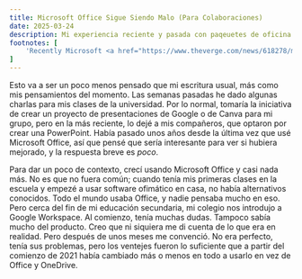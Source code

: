 ```yaml
---
title: Microsoft Office Sigue Siendo Malo (Para Colaboraciones)
date: 2025-03-24
description: Mi experiencia reciente y pasada con paqeuetes de oficina.
footnotes: [
    'Recently Microsoft <a href="https://www.theverge.com/news/618278/microsoft-office-free-windows-apps-ad-supported-version">started trialing</a> an ad-supported free version of Office desktop in India. However, many features (such as directly working with local files instead of using OneDrive) are artificially disabled, so from what I can tell this seems to be the worst parts of Office desktop and Office web put together into a single product.'
]
---
```


Esto va a ser un poco menos pensado que mi escritura usual, más como mis pensamientos del momento. Las semanas pasadas he dado algunas charlas para mis clases de la universidad. Por lo normal, tomaría la iniciativa de crear un proyecto de presentaciones de Google o de Canva para mi grupo, pero en la más reciente, lo dejé a mis compañeros, que optaron por crear una PowerPoint. Había pasado unos años desde la última vez que usé Microsoft Office, así que pensé que sería interesante para ver si hubiera mejorado, y la respuesta breve es *poco*.

Para dar un poco de contexto, crecí usando Microsoft Office y casi nada más. No es que no fuera común; cuando tenía mis primeras clases en la escuela y empezé a usar software ofimático en casa, no había alternativos conocidos. Todo el mundo usaba Office, y nadie pensaba mucho en eso. Pero cerca del fin de mi educación secundaria, mi colegio nos introdujo a Google Workspace. Al comienzo, tenía muchas dudas. Tampoco sabía mucho del producto. Creo que ni siquiera me di cuenta de lo que era en realidad. Pero después de unos meses me convenció. No era perfecto, tenía sus problemas, pero los ventejes fueron lo suficiente que a partir del comienzo de 2021 había cambiado más o menos en todo a usarlo en vez de Office y OneDrive.